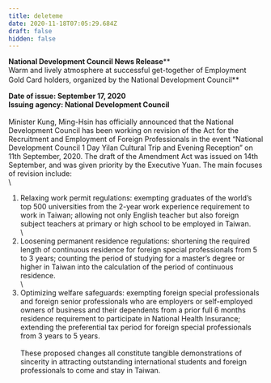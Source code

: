 ```yaml
---
title: deleteme
date: 2020-11-18T07:05:29.684Z
draft: false
hidden: false
---
```

**National Development Council News Release****\
Warm and lively atmosphere at successful get-together of Employment Gold Card holders, organized by the National Development Council**　　　　　

**Date of issue: September 17, 2020\
Issuing agency: National Development Council**\
\
Minister Kung, Ming-Hsin has officially announced that the National Development Council has been working on revision of the Act for the Recruitment and Employment of Foreign Professionals in the event “National Development Council 1 Day Yilan Cultural Trip and Evening Reception” on 11th September, 2020. The draft of the Amendment Act was issued on 14th September, and was given priority by the Executive Yuan. The main focuses of revision include:\
\
1. Relaxing work permit regulations: exempting graduates of the world’s top 500 universities from the 2-year work experience requirement to work in Taiwan; allowing not only English teacher but also foreign subject teachers at primary or high school to be employed in Taiwan.\
\
2. Loosening permanent residence regulations: shortening the required length of continuous residence for foreign special professionals from 5 to 3 years; counting the period of studying for a master’s degree or higher in Taiwan into the calculation of the period of continuous residence.\
\
3. Optimizing welfare safeguards: exempting foreign special professionals and foreign senior professionals who are employers or self-employed owners of business and their dependents from a prior full 6 months residence requirement to participate in National Health Insurance; extending the preferential tax period for foreign special professionals from 3 years to 5 years.         \
\
These proposed changes all constitute tangible demonstrations of sincerity in attracting outstanding international students and foreign professionals to come and stay in Taiwan.